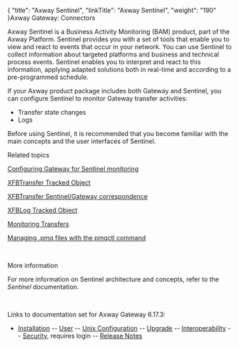 {
    "title": "Axway Sentinel",
    "linkTitle": "Axway Sentinel",
    "weight": "190"
}<span class="mc-variable axway_variables.Component_Long_Name variable">Axway Gateway</span>: Connectors

Axway Sentinel is a Business Activity Monitoring (BAM) product, part of the <span class="mc-variable axway_variables.Platform_or_Suite_Short_Name variable">Axway Platform</span>. Sentinel provides you with a set of tools that enable you to view and react to events that occur in your network. You can use Sentinel to collect information about targeted platforms and business and technical process events. Sentinel enables you to interpret and react to this information, applying adapted solutions both in real-time and according to a pre-programmed schedule.

If your Axway product package includes both Gateway and Sentinel, you can configure Sentinel to monitor Gateway transfer activities:

-   Transfer state changes
-   Logs

Before using Sentinel, it is recommended that you become familiar with the main concepts and the user interfaces of Sentinel.

Related topics

[Configuring Gateway for Sentinel monitoring](sentinel_config)

[XFBTransfer Tracked Object](sentinel_xfbtransfer)

[XFBTransfer Sentinel/Gateway correspondence](sentinel_xfbtransfer_correspondence)

[XFBLog Tracked Object](sentinel_xfblog)

[Monitoring Transfers](../../transfers_start_here/monitoring_transfers_start_here)

[Managing .pmq files with the pmqctl command](pmqctl)

 

More information

For more information on Sentinel architecture and concepts, refer to the <span style="font-style: italic;">Sentinel</span> documentation.

 

Links to documentation set for Axway Gateway <span class="mc-variable axway_variables.Release_Number variable">6.17.3</span>:

-   [Installation](#) -- [User](#) -- [Unix Configuration](#) -- [Upgrade](#) -- [Interoperability](#) -- [Security](#), requires login -- [Release Notes](#)
